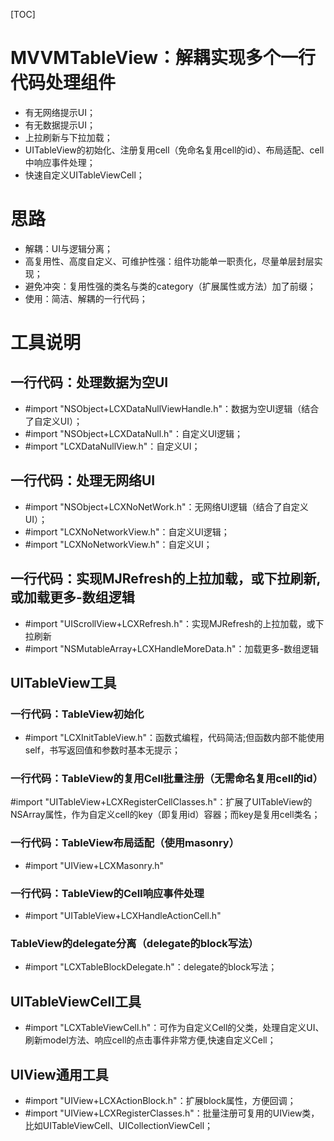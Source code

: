 [TOC]

# MVVMTableView：解耦实现多个一行代码处理组件
* 有无网络提示UI；
* 有无数据提示UI；
* 上拉刷新与下拉加载；
* UITableView的初始化、注册复用cell（免命名复用cell的id）、布局适配、cell中响应事件处理；
* 快速自定义UITableViewCell；

# 思路
* 解耦：UI与逻辑分离；
* 高复用性、高度自定义、可维护性强：组件功能单一职责化，尽量单层封层实现；
* 避免冲突：复用性强的类名与类的category（扩展属性或方法）加了前缀；
* 使用：简洁、解耦的一行代码；

# 工具说明
## 一行代码：处理数据为空UI
* #import "NSObject+LCXDataNullViewHandle.h"：数据为空UI逻辑（结合了自定义UI）；
* #import "NSObject+LCXDataNull.h"：自定义UI逻辑；
* #import "LCXDataNullView.h"：自定义UI；

## 一行代码：处理无网络UI
* #import "NSObject+LCXNoNetWork.h"：无网络UI逻辑（结合了自定义UI）；
* #import "LCXNoNetworkView.h"：自定义UI逻辑；
* #import "LCXNoNetworkView.h"：自定义UI；

## 一行代码：实现MJRefresh的上拉加载，或下拉刷新,或加载更多-数组逻辑
* #import "UIScrollView+LCXRefresh.h"：实现MJRefresh的上拉加载，或下拉刷新
* #import "NSMutableArray+LCXHandleMoreData.h"：加载更多-数组逻辑

##  UITableView工具
### 一行代码：TableView初始化
* #import "LCXInitTableView.h"：函数式编程，代码简洁;但函数内部不能使用self，书写返回值和参数时基本无提示；
### 一行代码：TableView的复用Cell批量注册（无需命名复用cell的id）
#import "UITableView+LCXRegisterCellClasses.h"：扩展了UITableView的NSArray属性，作为自定义cell的key（即复用id）容器；而key是复用cell类名；
### 一行代码：TableView布局适配（使用masonry）
* #import "UIView+LCXMasonry.h"
### 一行代码：TableView的Cell响应事件处理
* #import "UITableView+LCXHandleActionCell.h"
### TableView的delegate分离（delegate的block写法）
* #import "LCXTableBlockDelegate.h"：delegate的block写法；

## UITableViewCell工具
* #import "LCXTableViewCell.h"：可作为自定义Cell的父类，处理自定义UI、刷新model方法、响应cell的点击事件非常方便,快速自定义Cell；

## UIView通用工具
* #import "UIView+LCXActionBlock.h"：扩展block属性，方便回调；
* #import "UIView+LCXRegisterClasses.h"：批量注册可复用的UIView类，比如UITableViewCell、UICollectionViewCell；
